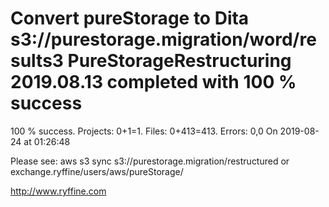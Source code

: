 # Convert pureStorage to Dita s3://purestorage.migration/word/results3 PureStorageRestructuring 2019.08.13 completed with 100 % success

100 % success. Projects: 0+1=1.  Files: 0+413=413. Errors: 0,0  On 2019-08-24 at 01:26:48



Please see: aws s3 sync s3://purestorage.migration/restructured or exchange.ryffine/users/aws/pureStorage/

http://www.ryffine.com
